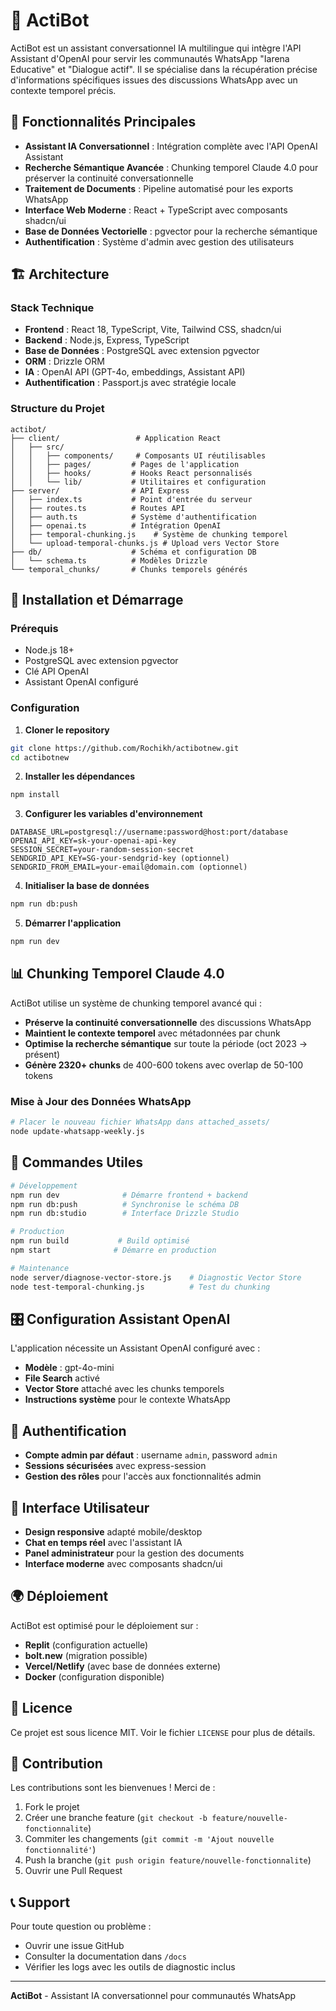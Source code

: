 # 🤖 ActiBot

ActiBot est un assistant conversationnel IA multilingue qui intègre l'API Assistant d'OpenAI pour servir les communautés WhatsApp "Iarena Educative" et "Dialogue actif". Il se spécialise dans la récupération précise d'informations spécifiques issues des discussions WhatsApp avec un contexte temporel précis.

## 🎯 Fonctionnalités Principales

- **Assistant IA Conversationnel** : Intégration complète avec l'API OpenAI Assistant
- **Recherche Sémantique Avancée** : Chunking temporel Claude 4.0 pour préserver la continuité conversationnelle
- **Traitement de Documents** : Pipeline automatisé pour les exports WhatsApp
- **Interface Web Moderne** : React + TypeScript avec composants shadcn/ui
- **Base de Données Vectorielle** : pgvector pour la recherche sémantique
- **Authentification** : Système d'admin avec gestion des utilisateurs

## 🏗️ Architecture

### Stack Technique
- **Frontend** : React 18, TypeScript, Vite, Tailwind CSS, shadcn/ui
- **Backend** : Node.js, Express, TypeScript
- **Base de Données** : PostgreSQL avec extension pgvector
- **ORM** : Drizzle ORM
- **IA** : OpenAI API (GPT-4o, embeddings, Assistant API)
- **Authentification** : Passport.js avec stratégie locale

### Structure du Projet
```
actibot/
├── client/                 # Application React
│   ├── src/
│   │   ├── components/     # Composants UI réutilisables
│   │   ├── pages/         # Pages de l'application
│   │   ├── hooks/         # Hooks React personnalisés
│   │   └── lib/           # Utilitaires et configuration
├── server/                # API Express
│   ├── index.ts           # Point d'entrée du serveur
│   ├── routes.ts          # Routes API
│   ├── auth.ts            # Système d'authentification
│   ├── openai.ts          # Intégration OpenAI
│   ├── temporal-chunking.js    # Système de chunking temporel
│   └── upload-temporal-chunks.js # Upload vers Vector Store
├── db/                    # Schéma et configuration DB
│   └── schema.ts          # Modèles Drizzle
└── temporal_chunks/       # Chunks temporels générés
```

## 🚀 Installation et Démarrage

### Prérequis
- Node.js 18+
- PostgreSQL avec extension pgvector
- Clé API OpenAI
- Assistant OpenAI configuré

### Configuration
1. **Cloner le repository**
```bash
git clone https://github.com/Rochikh/actibotnew.git
cd actibotnew
```

2. **Installer les dépendances**
```bash
npm install
```

3. **Configurer les variables d'environnement**
```env
DATABASE_URL=postgresql://username:password@host:port/database
OPENAI_API_KEY=sk-your-openai-api-key
SESSION_SECRET=your-random-session-secret
SENDGRID_API_KEY=SG-your-sendgrid-key (optionnel)
SENDGRID_FROM_EMAIL=your-email@domain.com (optionnel)
```

4. **Initialiser la base de données**
```bash
npm run db:push
```

5. **Démarrer l'application**
```bash
npm run dev
```

## 📊 Chunking Temporel Claude 4.0

ActiBot utilise un système de chunking temporel avancé qui :
- **Préserve la continuité conversationnelle** des discussions WhatsApp
- **Maintient le contexte temporel** avec métadonnées par chunk
- **Optimise la recherche sémantique** sur toute la période (oct 2023 → présent)
- **Génère 2320+ chunks** de 400-600 tokens avec overlap de 50-100 tokens

### Mise à Jour des Données WhatsApp
```bash
# Placer le nouveau fichier WhatsApp dans attached_assets/
node update-whatsapp-weekly.js
```

## 🔧 Commandes Utiles

```bash
# Développement
npm run dev              # Démarre frontend + backend
npm run db:push          # Synchronise le schéma DB
npm run db:studio        # Interface Drizzle Studio

# Production
npm run build           # Build optimisé
npm start              # Démarre en production

# Maintenance
node server/diagnose-vector-store.js    # Diagnostic Vector Store
node test-temporal-chunking.js          # Test du chunking
```

## 🎛️ Configuration Assistant OpenAI

L'application nécessite un Assistant OpenAI configuré avec :
- **Modèle** : gpt-4o-mini
- **File Search** activé
- **Vector Store** attaché avec les chunks temporels
- **Instructions système** pour le contexte WhatsApp

## 🔐 Authentification

- **Compte admin par défaut** : username `admin`, password `admin`
- **Sessions sécurisées** avec express-session
- **Gestion des rôles** pour l'accès aux fonctionnalités admin

## 📱 Interface Utilisateur

- **Design responsive** adapté mobile/desktop
- **Chat en temps réel** avec l'assistant IA
- **Panel administrateur** pour la gestion des documents
- **Interface moderne** avec composants shadcn/ui

## 🌍 Déploiement

ActiBot est optimisé pour le déploiement sur :
- **Replit** (configuration actuelle)
- **bolt.new** (migration possible)
- **Vercel/Netlify** (avec base de données externe)
- **Docker** (configuration disponible)

## 📄 Licence

Ce projet est sous licence MIT. Voir le fichier `LICENSE` pour plus de détails.

## 🤝 Contribution

Les contributions sont les bienvenues ! Merci de :
1. Fork le projet
2. Créer une branche feature (`git checkout -b feature/nouvelle-fonctionnalite`)
3. Commiter les changements (`git commit -m 'Ajout nouvelle fonctionnalité'`)
4. Push la branche (`git push origin feature/nouvelle-fonctionnalite`)
5. Ouvrir une Pull Request

## 📞 Support

Pour toute question ou problème :
- Ouvrir une issue GitHub
- Consulter la documentation dans `/docs`
- Vérifier les logs avec les outils de diagnostic inclus

---

**ActiBot** - Assistant IA conversationnel pour communautés WhatsApp